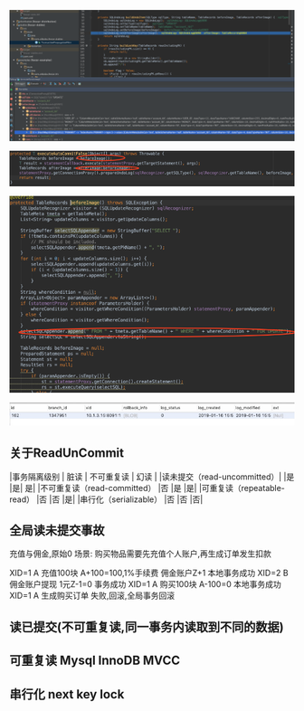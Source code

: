 
![Undo入口](./images/fescar/undo-in.png)

![Undo镜像生成](./images/fescar/undo-image.png)

![Undo前置镜像](./images/fescar/undo-before.png)

![Undo存储格式](./images/fescar/undo-log.png)

## 关于ReadUnCommit

|事务隔离级别	| 脏读 |	不可重复读	| 幻读 |
|读未提交（read-uncommitted）|	|是	|是|	是|
|不可重复读（read-committed）	|否	|是	|是|
|可重复读（repeatable-read）	|否	|否	|是|
|串行化（serializable）	|否	|否	|否|

## 全局读未提交事故

充值与佣金,原始0
场景: 购买物品需要先充值个人账户,再生成订单发生扣款

XID=1 A 充值100块 A+100=100,1%手续费 佣金账户Z+1 本地事务成功
XID=2 B 佣金账户提现 1元Z-1=0 事务成功
XID=1 A 购买100块 A-100=0 本地事务成功
XID=1 A 生成购买订单 失败,回滚,全局事务回滚

## 读已提交(不可重复读,同一事务内读取到不同的数据)



## 可重复读 Mysql InnoDB MVCC


## 串行化 next key lock

